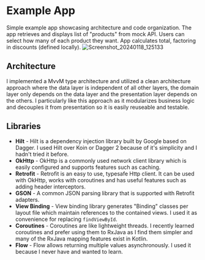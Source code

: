 # Example App
Simple example app showcasing architecture and code organization. The app retrieves and displays list of "products" from mock API. Users can select how many of each product they want. App calculates total, factoring in discounts (defined locally).
![Screenshot_20240118_125133](https://github.com/michaelwally/example-app/assets/1003148/75b5b231-d0b1-4a82-bb96-dc2d699a8688)

## Architecture
I implemented a MvvM type architecture and utilized a clean architecture approach where the data layer is independent of all other layers, the domain layer only depends on the data layer and the presentation layer depends on the others. I particularly like this approach as it modularizes business logic and decouples it from presentation so it is easily reuseable and testable.

## Libraries
* <b>Hilt</b> - Hilt is a dependency injection library built by Google based on Dagger. I used Hilt over Koin or Dagger 2 because of it's simplicity and I hadn't tried it before.
* <b>OkHttp</b> - OkHttp is a commonly used network client library which is easily configured and supports features such as caching.
* <b>Retrofit</b> - Retrofit is an easy to use, typesafe Http client. It can be used with OkHttp, works with coroutines and has useful features such as adding header interceptors.
* <b>GSON</b> - A common JSON parsing library that is supported with Retrofit adapters.
* <b>View Binding</b> - View binding library generates "Binding" classes per layout file which maintain references to the contained views. I used it as convenience for replacing `findViewById`.
* <b>Coroutines</b> - Coroutines are like lightweight threads. I recently learned coroutines and prefer using them to RxJava as I find them simpler and many of the RxJava mapping features exist in Kotlin.
* <b>Flow</b> - Flow allows returning multiple values asynchronously. I used it because I never have and wanted to learn.
